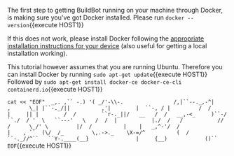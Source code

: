 The first step to getting BuildBot running on your machine through Docker, is making sure you've got Docker installed. 
Please run  `docker --version`{{execute HOST1}}

If this does not work, please install Docker following the [appropriate installation instructions for your device](https://docs.docker.com/install/) (also useful for getting a local installation working).

This tutorial however assumes that you are running Ubuntu. Therefore you can install Docker by running `sudo apt-get update`{{execute HOST1}}
Followed by `sudo apt-get install docker-ce docker-ce-cli containerd.io`{{execute HOST1}}

`cat << "EOF" 
       _,.
     ,`` -.)
    '( _/'-\\-.               
   /,|``--._,-^|            ,     
   \_| |``-._/||          ,'|       
     |  ``-, / |         /  /      
     |     || |        /  /       
      ``r-._||/   __   /  /  
  __,-<_     )``-/  ``./  /
 '  \   ``---'   \   /  / 
     |           |./  /  
     /           //  /     
 \_/' \         |/  /         
  |    |   _,^-'/  /              
  |    , ``  (\/  /_        
   \,.->._    \X-=/^         
   (  /   ``-._//^``  
    ``Y-.____(__}              
     |     {__)           
           ()`` 
EOF`{{execute HOST1}}